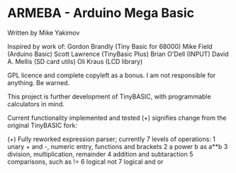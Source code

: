 
# ARMEBA - Arduino Mega Basic 

 Written by Mike Yakimov

 Inspired by work of: 
    Gordon Brandly (Tiny Basic for 68000)
    Mike Field (Arduino Basic)
    Scott Lawrence (TinyBasic Plus)
    Brian O'Dell (INPUT)
    David A. Mellis (SD card utils)
    Oli Kraus (LCD library)

 GPL licence and complete copyleft as a bonus.
 I am not responsible for anything. Be warned.

This project is further development of TinyBASIC, with programmable calculators in mind.

Current functionality implemented and tested (+) signifies change from the original TinyBASIC fork:

 (+) Fully reworked expression parser; currently 7 levels of operations:
     1 unary + and -, numeric entry, functions and brackets
     2 a power b as a**b
     3 division, multiplication, remainder
     4 addition and subtaraction
     5 comparisons, such as !=
     6 logical not
     7 logical and or
  
